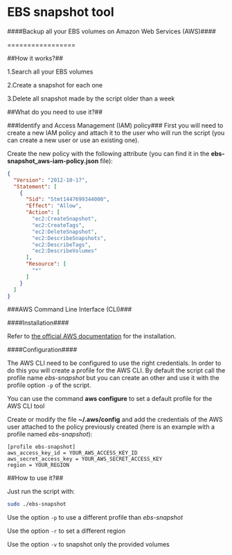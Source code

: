 EBS snapshot tool
=================

####Backup all your EBS volumes on Amazon Web Services (AWS)####

=================

##How it works?##

1.Search all your EBS volumes

2.Create a snapshot for each one

3.Delete all snapshot made by the script older than a week

##What do you need to use it?##

###Identify and Access Management (IAM) policy###
First you will need to create a new IAM policy and attach it to the user who will run the script (you can create a new user or use an existing one).

Create the new policy with the following attribute (you can find it in the **ebs-snapshot_aws-iam-policy.json** file):
```json
{
  "Version": "2012-10-17",
  "Statement": [
    {
      "Sid": "Stmt1447699344000",
      "Effect": "Allow",
      "Action": [
        "ec2:CreateSnapshot",
        "ec2:CreateTags",
        "ec2:DeleteSnapshot",
        "ec2:DescribeSnapshots",
        "ec2:DescribeTags",
        "ec2:DescribeVolumes"
      ],
      "Resource": [
        "*"
      ]
    }
  ]
}
```

###AWS Command Line Interface (CLI)###

####Installation####

Refer to [the official AWS documentation](http://docs.aws.amazon.com/cli/latest/userguide/installing.html) for the installation.

####Configuration####

The AWS CLI need to be configured to use the right credentials. In order to do this you will create a profile for the AWS CLI.
By default the script call the profile name *ebs-snapshot* but you can create an other and use it with the profile option `-p` of the script.

You can use the command **aws configure** to set a default profile for the AWS CLI tool

Create or modify the file **~/.aws/config** and add the credentials of the AWS user attached to the policy previously created (here is an example with a profile named *ebs-snapshot*):
```
[profile ebs-snapshot]
aws_access_key_id = YOUR_AWS_ACCESS_KEY_ID
aws_secret_access_key = YOUR_AWS_SECRET_ACCESS_KEY
region = YOUR_REGION
```

##How to use it?##

Just run the script with:
```bash
sudo ./ebs-snapshot
```

Use the option `-p` to use a different profile than *ebs-snapshot*

Use the option `-r` to set a different region

Use the option `-v` to snapshot only the provided volumes
